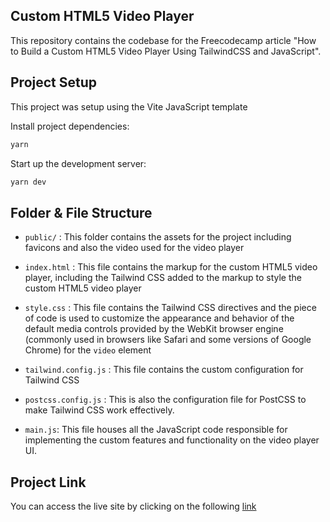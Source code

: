 ## Custom HTML5 Video Player

This repository contains the codebase for the Freecodecamp article "How to Build a Custom HTML5 Video Player Using TailwindCSS and JavaScript".

## Project Setup

This project was setup using the Vite JavaScript template

Install project dependencies:

```bash
yarn
```

Start up the development server:

```bash
yarn dev
```

## Folder & File Structure

- `public/` : This folder contains the assets for the project including favicons and also the video used for the video player

- `index.html` : This file contains the markup for the custom HTML5 video player, including the Tailwind CSS added to the markup to style the custom HTML5 video player

- `style.css` : This file contains the Tailwind CSS directives and the piece of code is used to customize the appearance and behavior of the default media controls provided by the WebKit browser engine (commonly used in browsers like Safari and some versions of Google Chrome) for the `video` element

- `tailwind.config.js` : This file contains the custom configuration for Tailwind CSS

- `postcss.config.js` : This is also the configuration file for PostCSS to make Tailwind CSS work effectively.

- `main.js`: This file houses all the JavaScript code responsible for implementing the custom features and functionality on the video player UI.

## Project Link

You can access the live site by clicking on the following [link](https://custom-html5-video-player5.netlify.app/)
